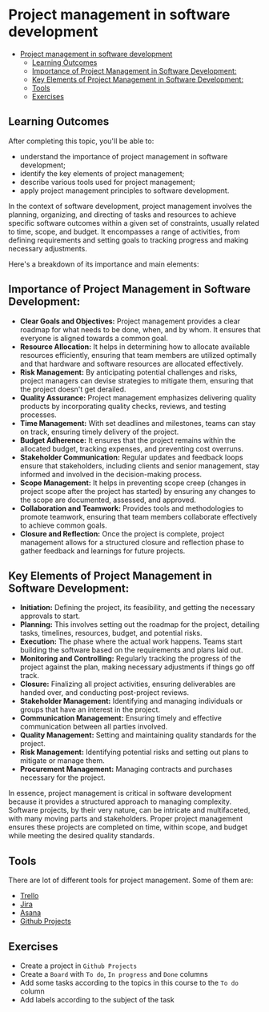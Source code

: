 # Project management in software development

- [Project management in software development](#project-management-in-software-development)
  - [Learning Outcomes](#learning-outcomes)
  - [Importance of Project Management in Software Development:](#importance-of-project-management-in-software-development)
  - [Key Elements of Project Management in Software Development:](#key-elements-of-project-management-in-software-development)
  - [Tools](#tools)
  - [Exercises](#exercises)

## Learning Outcomes

After completing this topic, you'll be able to:

- understand the importance of project management in software development;
- identify the key elements of project management;
- describe various tools used for project management;
- apply project management principles to software development.

In the context of software development, project management involves the planning, organizing, and directing of tasks and resources to achieve specific software outcomes within a given set of constraints, usually related to time, scope, and budget. It encompasses a range of activities, from defining requirements and setting goals to tracking progress and making necessary adjustments.

Here's a breakdown of its importance and main elements:

## Importance of Project Management in Software Development:

- **Clear Goals and Objectives:** Project management provides a clear roadmap for what needs to be done, when, and by whom. It ensures that everyone is aligned towards a common goal.
- **Resource Allocation:** It helps in determining how to allocate available resources efficiently, ensuring that team members are utilized optimally and that hardware and software resources are allocated effectively.
- **Risk Management:** By anticipating potential challenges and risks, project managers can devise strategies to mitigate them, ensuring that the project doesn't get derailed.
- **Quality Assurance:** Project management emphasizes delivering quality products by incorporating quality checks, reviews, and testing processes.
- **Time Management:** With set deadlines and milestones, teams can stay on track, ensuring timely delivery of the project.
- **Budget Adherence:** It ensures that the project remains within the allocated budget, tracking expenses, and preventing cost overruns.
- **Stakeholder Communication:** Regular updates and feedback loops ensure that stakeholders, including clients and senior management, stay informed and involved in the decision-making process.
- **Scope Management:** It helps in preventing scope creep (changes in project scope after the project has started) by ensuring any changes to the scope are documented, assessed, and approved.
- **Collaboration and Teamwork:** Provides tools and methodologies to promote teamwork, ensuring that team members collaborate effectively to achieve common goals.
- **Closure and Reflection:** Once the project is complete, project management allows for a structured closure and reflection phase to gather feedback and learnings for future projects.

## Key Elements of Project Management in Software Development:

- **Initiation:** Defining the project, its feasibility, and getting the necessary approvals to start.
- **Planning:** This involves setting out the roadmap for the project, detailing tasks, timelines, resources, budget, and potential risks.
- **Execution:** The phase where the actual work happens. Teams start building the software based on the requirements and plans laid out.
- **Monitoring and Controlling:** Regularly tracking the progress of the project against the plan, making necessary adjustments if things go off track.
- **Closure:** Finalizing all project activities, ensuring deliverables are handed over, and conducting post-project reviews.
- **Stakeholder Management:** Identifying and managing individuals or groups that have an interest in the project.
- **Communication Management:** Ensuring timely and effective communication between all parties involved.
- **Quality Management:** Setting and maintaining quality standards for the project.
- **Risk Management:** Identifying potential risks and setting out plans to mitigate or manage them.
- **Procurement Management:** Managing contracts and purchases necessary for the project.

In essence, project management is critical in software development because it provides a structured approach to managing complexity. Software projects, by their very nature, can be intricate and multifaceted, with many moving parts and stakeholders. Proper project management ensures these projects are completed on time, within scope, and budget while meeting the desired quality standards.

## Tools

There are lot of different tools for project management. Some of them are:

- [Trello](https://trello.com/)
- [Jira](https://www.atlassian.com/software/jira)
- [Asana](https://asana.com/)
- [Github Projects](https://docs.github.com/en/issues/planning-and-tracking-with-projects/learning-about-projects/about-projects)

## Exercises

- Create a project in `Github Projects`
- Create a `Board` with `To do`, `In progress` and `Done` columns
- Add some tasks according to the topics in this course to the `To do` column
- Add labels according to the subject of the task
